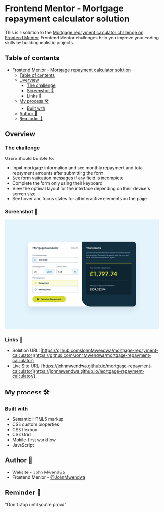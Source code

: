 # Frontend Mentor - Mortgage repayment calculator solution

This is a solution to the [Mortgage repayment calculator challenge on Frontend Mentor](https://www.frontendmentor.io/challenges/mortgage-repayment-calculator-Galx1LXK73). Frontend Mentor challenges help you improve your coding skills by building realistic projects.

## Table of contents

- [Frontend Mentor - Mortgage repayment calculator solution](#frontend-mentor---mortgage-repayment-calculator-solution)
  - [Table of contents](#table-of-contents)
  - [Overview](#overview)
    - [The challenge](#the-challenge)
    - [Screenshot 🔳](#screenshot-)
    - [Links 🔗](#links-)
  - [My process 🛠](#my-process-)
    - [Built with](#built-with)
  - [Author 🤵](#author-)
  - [Reminder 📝](#reminder-)

## Overview

### The challenge

Users should be able to:

- Input mortgage information and see monthly repayment and total repayment amounts after submitting the form
- See form validation messages if any field is incomplete
- Complete the form only using their keyboard
- View the optimal layout for the interface depending on their device's screen size
- See hover and focus states for all interactive elements on the page

### Screenshot 🔳

![Project screenshot](design/desktop-design-completed.jpg)

### Links 🔗

- Solution URL: [https://github.com/JohnMwendwa/mortgage-repayment-calculator](https://github.com/JohnMwendwa/mortgage-repayment-calculator)
- Live Site URL: [https://johnmwendwa.github.io/mortgage-repayment-calculator](https://johnmwendwa.github.io/mortgage-repayment-calculator/)

## My process 🛠

### Built with

- Semantic HTML5 markup
- CSS custom properties
- CSS flexbox
- CSS Grid
- Mobile-first workflow
- JavaScript

## Author 🤵

- Website - [John Mwendwa](https://johnmwendwa.vercel.app/)
- Frontend Mentor - [@JohnMwendwa](https://www.frontendmentor.io/profile/JohnMwendwa)

## Reminder 📝

"Don't stop until you're proud"
